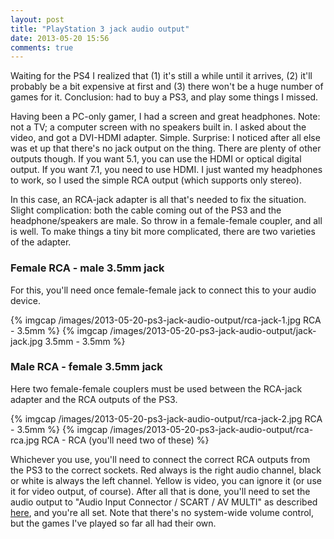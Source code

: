 ```yaml
---
layout: post
title: "PlayStation 3 jack audio output"
date: 2013-05-20 15:56
comments: true
---
```


Waiting for the PS4 I realized that (1) it's still a while until it arrives, (2) it'll probably be a bit expensive at first and (3) there won't be a huge number of games for it. Conclusion: had to buy a PS3, and play some things I missed.

Having been a PC-only gamer, I had a screen and great headphones. Note: not a TV; a computer screen with no speakers built in. I asked about the video, and got a DVI-HDMI adapter. Simple. Surprise: I noticed after all else was et up that there's no jack output on the thing. There are plenty of other outputs though. If you want 5.1, you can use the HDMI or optical digital output. If you want 7.1, you need to use HDMI. I just wanted my headphones to work, so I used the simple RCA output (which supports only stereo).

<!-- more -->

In this case, an RCA-jack adapter is all that's needed to fix the situation. Slight complication: both the cable coming out of the PS3 and the headphone/speakers are male. So throw in a female-female coupler, and all is well. To make things a tiny bit more complicated, there are two varieties of the adapter.


### Female RCA - male 3.5mm jack

For this, you'll need once female-female jack to connect this to your audio device.

{% imgcap /images/2013-05-20-ps3-jack-audio-output/rca-jack-1.jpg RCA - 3.5mm %}
{% imgcap /images/2013-05-20-ps3-jack-audio-output/jack-jack.jpg 3.5mm - 3.5mm %}

### Male RCA - female 3.5mm jack

Here two female-female couplers must be used between the RCA-jack adapter and the RCA outputs of the PS3.

{% imgcap /images/2013-05-20-ps3-jack-audio-output/rca-jack-2.jpg RCA - 3.5mm %}
{% imgcap /images/2013-05-20-ps3-jack-audio-output/rca-rca.jpg RCA - RCA (you'll need two of these) %}

Whichever you use, you'll need to connect the correct RCA outputs from the PS3 to the correct sockets. Red always is the right audio channel, black or white is always the left channel. Yellow is video, you can ignore it (or use it for video output, of course). After all that is done, you'll need to set the audio output to "Audio Input Connector / SCART / AV MULTI" as described [here][1], and you're all set. Note that there's no system-wide volume control, but the games I've played so far all had their own.

 [1]: http://manuals.playstation.net/document/en/ps3/current/settings/audiooutput.html